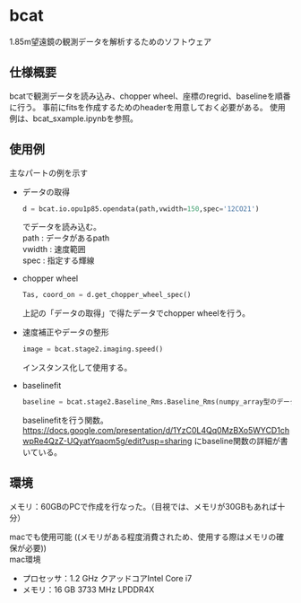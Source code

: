 # bcat
1.85m望遠鏡の観測データを解析するためのソフトウェア

## 仕様概要
bcatで観測データを読み込み、chopper wheel、座標のregrid、baselineを順番に行う。
事前にfitsを作成するためのheaderを用意しておく必要がある。
使用例は、bcat_sxample.ipynbを参照。

## 使用例
主なパートの例を示す

- データの取得
    ```python
    d = bcat.io.opu1p85.opendata(path,vwidth=150,spec='12CO21')
    ```
    でデータを読み込む。  
    path : データがあるpath  
    vwidth : 速度範囲  
    spec : 指定する輝線  


- chopper wheel
    ```python
    Tas, coord_on = d.get_chopper_wheel_spec()
    ```
    上記の「データの取得」で得たデータでchopper wheelを行う。


- 速度補正やデータの整形
    ```python
    image = bcat.stage2.imaging.speed()
    ```
    インスタンス化して使用する。


- baselinefit
    ```python
    baseline = bcat.stage2.Baseline_Rms.Baseline_Rms(numpy_array型のデータ, 速度)
    ```
    baselinefitを行う関数。
    https://docs.google.com/presentation/d/1YzC0L4Qq0MzBXo5WYCD1chwpRe4QzZ-UQyatYqaom5g/edit?usp=sharing
    にbaseline関数の詳細が書いている。

## 環境
メモリ：60GBのPCで作成を行なった。（目視では、メモリが30GBもあれば十分）

macでも使用可能 ((メモリがある程度消費されため、使用する際はメモリの確保が必要))  
mac環境  
   - プロセッサ：1.2 GHz クアッドコアIntel Core i7
   - メモリ：16 GB 3733 MHz LPDDR4X